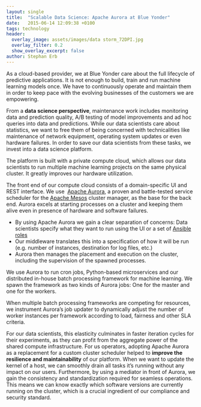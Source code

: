 ```yaml
---
layout: single
title:  "Scalable Data Science: Apache Aurora at Blue Yonder"
date:   2015-06-14 12:09:38 +0100
tags: technology
header:
  overlay_image: assets/images/data storm_72DPI.jpg
  overlay_filter: 0.2
  show_overlay_excerpt: false
author: Stephan Erb
---
```


As a cloud-based provider, we at Blue Yonder care about the full lifecycle of predictive applications. It is not enough to build, train and run machine learning models once. We have to continuously operate and maintain them in order to keep pace with the evolving businesses of the customers we are empowering. 

From a **data science perspective**, maintenance work includes monitoring data and prediction quality, A/B testing of model improvements and ad hoc queries into data and predictions. While our data scientists care about statistics, we want to free them of being concerned with technicalities like maintenance of network equipment, operating system updates or even hardware failures. In order to save our data scientists from these tasks, we invest into a data science platform. 

The platform is built with a private compute cloud, which allows our data scientists to run multiple machine learning projects on the same physical cluster. It greatly improves our hardware utilization. 

The front end of our compute cloud consists of a domain-specific UI and REST interface. We use  [Apache Aurora](https://aurora.apache.org/), a proven and battle-tested service scheduler for the [Apache Mesos](https://mesos.apache.org/) cluster manager, as the base for the back end. Aurora excels at starting processes on a cluster and keeping them alive even in presence of hardware and software failures. 

  * By using Apache Aurora we gain a clear separation of concerns: Data scientists specify what they want to run using the UI or a set of [Ansible roles](http://docs.ansible.com/)
  * Our middleware translates this into a specification of how it will be run (e.g. number of instances, destination for log files, etc.)
  * Aurora then manages the placement and execution on the cluster, including the supervision of the spawned processes.

We use Aurora to run cron jobs, Python-based microservices and our distributed in-house batch processing framework for machine learning. We spawn the framework as two kinds of Aurora jobs: One for the master and one for the workers. 

When multiple batch processing frameworks are competing for resources, we instrument Aurora’s job updater to dynamically adjust the number of worker instances per framework according to load, fairness and other SLA criteria. 

For our data scientists, this elasticity culminates in faster iteration cycles for their experiments, as they can profit from the aggregate power of the shared compute infrastructure. For us operators, adopting Apache Aurora as a replacement for a custom cluster scheduler helped to **improve the resilience and maintainability** of our platform. When we want to update the kernel of a host, we can smoothly drain all tasks it’s running without any impact on our users. Furthermore, by using a mediator in front of Aurora, we gain the consistency and standardization required for seamless operations. This means we can know exactly which software versions are currently running on the cluster, which is a crucial ingredient of our compliance and security standard.
